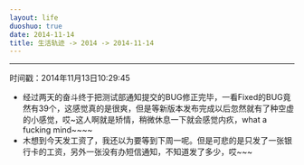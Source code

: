 ```yaml
---
layout: life
duoshuo: true
date: 2014-11-14
title: 生活轨迹 -> 2014 -> 2014-11-14
---
```


******

时间戳：2014年11月13日10:29:45

 + 经过两天的奋斗终于把测试部通知提交的BUG修正完毕，一看Fixed的BUG竟然有39个，这感觉真的是很爽，但是等新版本发布完成以后忽然就有了种空虚的小感觉，哎~这人啊就是矫情，稍微休息一下就会感觉内疚，what a fucking mind~~~~
 + 木想到今天发工资了，我还以为要等到下周一呢。但是可悲的是只发了一张银行卡的工资，另外一张没有办短信通知，不知道发了多少，哎~~~
